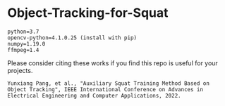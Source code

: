 # Object-Tracking-for-Squat

```
python=3.7
opencv-python=4.1.0.25 (install with pip)
numpy=1.19.0
ffmpeg=1.4
```

Please consider citing these works if you find this repo is useful for your projects.
```
Yunxiang Pang, et al., "Auxiliary Squat Training Method Based on Object Tracking", IEEE International Conference on Advances in Electrical Engineering and Computer Applications, 2022.
```
